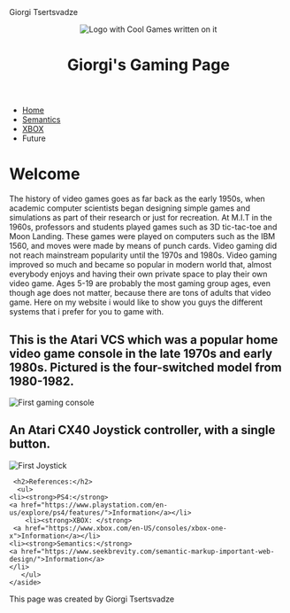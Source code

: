 
<!DOCTYPE html>
<html lang="en">
                
<head>
  </title>Giorgi Tsertsvadze</title> 
  <meta name="viewport" content="width=device-width, initial-scale=1.0" />

  <meta http-equiv="content-type" 
	content="text/html;charset=utf-8" />

  <link rel="stylesheet" type="text/css" href="Resp.css" />
  <!-- <link rel="shortcut icon" href="globe-earth.png" />  -->
</head>


<body>

<div id="container">

<header>
  <div class="col-6" >
    <img src="download.jpg" alt="Logo with Cool Games written on it" />
  </div>
  <div class="col-6 centering">
    <h1>Giorgi's Gaming Page</h1>
  </div>
</header>

<div class="row">
  <nav class="col-3 col-m-3">
    <ul> 
      <li><a href="index.html">Home</a></li>
      <li><a href="Semantics.html">Semantics</a></li>
      <li><a href="Brief1.html">XBOX</a></li>
      <li>Future</li>
    </ul>

  </nav>

  <main class="col-6 col-m-9">
<h1>Welcome</h1>
<p>The history of video games goes as far back as the early 1950s, when
academic computer scientists began designing simple games and simulations
as part of their research or just for recreation. At M.I.T in the 1960s,
professors and students played games such as 3D tic-tac-toe and Moon Landing.
These games were played on computers such as the IBM 1560, and moves were
made by means of punch cards. Video gaming did not reach mainstream
popularity until the 1970s and 1980s. Video gaming improved so much
and became so popular in modern world that, almost everybody
enjoys and having their own private space to play their own video game.
Ages 5-19 are probably the most gaming group ages, even though age does
not matter, because there are tons of adults that video game. Here on my
website i would like to show you guys the different systems that i prefer 
for you to game with.</p>
<h2>This is the Atari VCS which was a popular home video game
console in the late 1970s and early 1980s. Pictured is the four-switched
model from 1980-1982.</h2>
<img src="200px-Atari2600wood4.jpg" alt="First gaming console" /> 
<h2>An Atari CX40 Joystick controller, with a single button.</h2>
<img src="200px-Atari-2600-Joystick.jpg" alt="First Joystick" />
</main>  

  <div class="col-3 col-m-12">
    <aside>

     <h2>References:</h2>
      <ul>
	<li><strong>PS4:</strong> 
	<a href="https://www.playstation.com/en-us/explore/ps4/features/">Information</a></li>
        <li><strong>XBOX: </strong> 
	 <a href="https://www.xbox.com/en-US/consoles/xbox-one-x">Information</a></li>
	<li><strong>Semantics:</strong>
	<a href="https://www.seekbrevity.com/semantic-markup-important-web-design/">Information</a>
	</li>
       </ul>
    </aside>

  </div>
</div>


<footer>
<p>This page was created by Giorgi Tsertsvadze
</footer>


</div>

</body>
</html>
